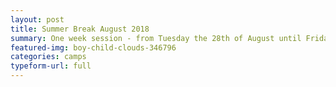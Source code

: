 ```yaml
---
layout: post
title: Summer Break August 2018
summary: One week session - from Tuesday the 28th of August until Friday the 31st of August
featured-img: boy-child-clouds-346796
categories: camps
typeform-url: full
---
```

